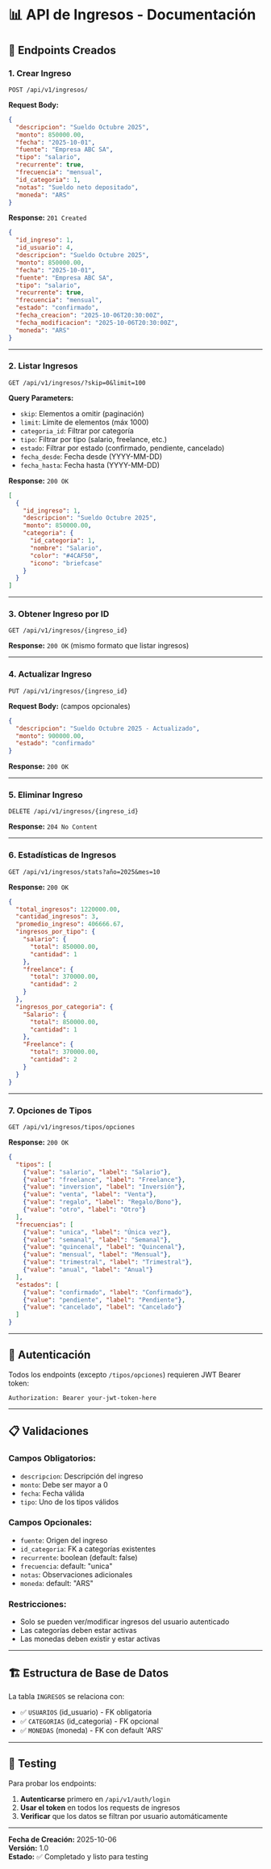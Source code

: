 # 📊 API de Ingresos - Documentación

## 🚀 Endpoints Creados

### **1. Crear Ingreso**
```http
POST /api/v1/ingresos/
```

**Request Body:**
```json
{
  "descripcion": "Sueldo Octubre 2025",
  "monto": 850000.00,
  "fecha": "2025-10-01",
  "fuente": "Empresa ABC SA",
  "tipo": "salario",
  "recurrente": true,
  "frecuencia": "mensual",
  "id_categoria": 1,
  "notas": "Sueldo neto depositado",
  "moneda": "ARS"
}
```

**Response:** `201 Created`
```json
{
  "id_ingreso": 1,
  "id_usuario": 4,
  "descripcion": "Sueldo Octubre 2025",
  "monto": 850000.00,
  "fecha": "2025-10-01",
  "fuente": "Empresa ABC SA",
  "tipo": "salario",
  "recurrente": true,
  "frecuencia": "mensual",
  "estado": "confirmado",
  "fecha_creacion": "2025-10-06T20:30:00Z",
  "fecha_modificacion": "2025-10-06T20:30:00Z",
  "moneda": "ARS"
}
```

---

### **2. Listar Ingresos**
```http
GET /api/v1/ingresos/?skip=0&limit=100
```

**Query Parameters:**
- `skip`: Elementos a omitir (paginación)
- `limit`: Límite de elementos (máx 1000)
- `categoria_id`: Filtrar por categoría
- `tipo`: Filtrar por tipo (salario, freelance, etc.)
- `estado`: Filtrar por estado (confirmado, pendiente, cancelado)
- `fecha_desde`: Fecha desde (YYYY-MM-DD)
- `fecha_hasta`: Fecha hasta (YYYY-MM-DD)

**Response:** `200 OK`
```json
[
  {
    "id_ingreso": 1,
    "descripcion": "Sueldo Octubre 2025",
    "monto": 850000.00,
    "categoria": {
      "id_categoria": 1,
      "nombre": "Salario",
      "color": "#4CAF50",
      "icono": "briefcase"
    }
  }
]
```

---

### **3. Obtener Ingreso por ID**
```http
GET /api/v1/ingresos/{ingreso_id}
```

**Response:** `200 OK` (mismo formato que listar ingresos)

---

### **4. Actualizar Ingreso**
```http
PUT /api/v1/ingresos/{ingreso_id}
```

**Request Body:** (campos opcionales)
```json
{
  "descripcion": "Sueldo Octubre 2025 - Actualizado",
  "monto": 900000.00,
  "estado": "confirmado"
}
```

**Response:** `200 OK`

---

### **5. Eliminar Ingreso**
```http
DELETE /api/v1/ingresos/{ingreso_id}
```

**Response:** `204 No Content`

---

### **6. Estadísticas de Ingresos**
```http
GET /api/v1/ingresos/stats?año=2025&mes=10
```

**Response:** `200 OK`
```json
{
  "total_ingresos": 1220000.00,
  "cantidad_ingresos": 3,
  "promedio_ingreso": 406666.67,
  "ingresos_por_tipo": {
    "salario": {
      "total": 850000.00,
      "cantidad": 1
    },
    "freelance": {
      "total": 370000.00,
      "cantidad": 2
    }
  },
  "ingresos_por_categoria": {
    "Salario": {
      "total": 850000.00,
      "cantidad": 1
    },
    "Freelance": {
      "total": 370000.00,
      "cantidad": 2
    }
  }
}
```

---

### **7. Opciones de Tipos**
```http
GET /api/v1/ingresos/tipos/opciones
```

**Response:** `200 OK`
```json
{
  "tipos": [
    {"value": "salario", "label": "Salario"},
    {"value": "freelance", "label": "Freelance"},
    {"value": "inversion", "label": "Inversión"},
    {"value": "venta", "label": "Venta"},
    {"value": "regalo", "label": "Regalo/Bono"},
    {"value": "otro", "label": "Otro"}
  ],
  "frecuencias": [
    {"value": "unica", "label": "Única vez"},
    {"value": "semanal", "label": "Semanal"},
    {"value": "quincenal", "label": "Quincenal"},
    {"value": "mensual", "label": "Mensual"},
    {"value": "trimestral", "label": "Trimestral"},
    {"value": "anual", "label": "Anual"}
  ],
  "estados": [
    {"value": "confirmado", "label": "Confirmado"},
    {"value": "pendiente", "label": "Pendiente"},
    {"value": "cancelado", "label": "Cancelado"}
  ]
}
```

---

## 🔐 Autenticación

Todos los endpoints (excepto `/tipos/opciones`) requieren JWT Bearer token:

```http
Authorization: Bearer your-jwt-token-here
```

---

## 📋 Validaciones

### **Campos Obligatorios:**
- `descripcion`: Descripción del ingreso
- `monto`: Debe ser mayor a 0
- `fecha`: Fecha válida
- `tipo`: Uno de los tipos válidos

### **Campos Opcionales:**
- `fuente`: Origen del ingreso
- `id_categoria`: FK a categorías existentes
- `recurrente`: boolean (default: false)
- `frecuencia`: default: "unica"
- `notas`: Observaciones adicionales
- `moneda`: default: "ARS"

### **Restricciones:**
- Solo se pueden ver/modificar ingresos del usuario autenticado
- Las categorías deben estar activas
- Las monedas deben existir y estar activas

---

## 🏗️ Estructura de Base de Datos

La tabla `INGRESOS` se relaciona con:
- ✅ `USUARIOS` (id_usuario) - FK obligatoria
- ✅ `CATEGORIAS` (id_categoria) - FK opcional
- ✅ `MONEDAS` (moneda) - FK con default 'ARS'

---

## 🧪 Testing

Para probar los endpoints:

1. **Autenticarse** primero en `/api/v1/auth/login`
2. **Usar el token** en todos los requests de ingresos
3. **Verificar** que los datos se filtran por usuario automáticamente

---

**Fecha de Creación:** 2025-10-06  
**Versión:** 1.0  
**Estado:** ✅ Completado y listo para testing